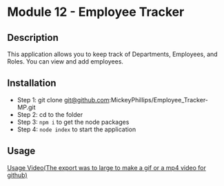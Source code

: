 # Module 12 - Employee Tracker

  

## Description
This application allows you to keep track of Departments, Employees, and Roles. You can view and add employees.



## Installation
- Step 1: git clone git@github.com:MickeyPhillips/Employee_Tracker-MP.git
- Step 2: cd to the folder
- Step 3: `npm i` to get the node packages
- Step 4: `node index` to start the application

## Usage
<a href="https://drive.google.com/file/d/1CFQIbzjZBC_jWiRKt0tqewAgb-mT6WRj/view">Usage Video(The export was to large to make a gif or a mp4 video for github)</a>
